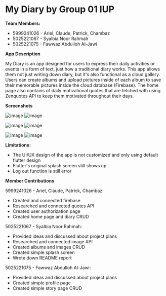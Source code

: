 # My Diary by Group 01 IUP

**Team Members:**
- 5999241026 - Ariel, Claude, Patrick, Chambaz
- 5025221067 - Syalbia Noor Rahmah
- 5025221075 - Fawwaz Abdulloh Al-Jawi

**App Description**

My Diary is an app designed for users to express their daily activities or events in a form of text, just how a traditional diary works. This app allows them not just writing
down diary, but it's also functional as a cloud gallery. Users can create albums and upload pictures inside of each album to save their memorable pictures inside the cloud
database (Firebase). The home page also contains of daily motivational quotes that are fetched with using Zenquotes API to keep them motivated throughout their days.

**Screenshots**

![image](https://github.com/user-attachments/assets/32c01adc-3951-4ce3-8052-51f538bddf2a) ![image](https://github.com/user-attachments/assets/208c1a75-b379-437e-9ce4-6ae7cda4499b)

![image](https://github.com/user-attachments/assets/716aa00a-0c6e-4e89-b0ec-383b658da9bf) ![image](https://github.com/user-attachments/assets/02fda2f9-20d5-4d1c-b6df-5eb4b0d26da3)

![image](https://github.com/user-attachments/assets/be4bdd35-806e-4db3-80a1-366436f5c3e4) ![image](https://github.com/user-attachments/assets/eb504e9b-05c3-4381-a771-f0cca05771c2)

**Limitations:**
- The UI/UX design of the app is not customized and only using default flutter design
- Flutter's original splash screen still shows up
- Log out function is still error

**Member Contributions**

5999241026 - Ariel, Claude, Patrick, Chambaz:
- Created and connected firebase
- Researched and connected quotes API
- Created user authorization page
- Created home page and diary CRUD

5025221067 - Syalbia Noor Rahmah:
- Provided ideas and discussed about project plans
- Researched and connected image API
- Created albums and images CRUD
- Created simple splash screen
- Wrote down README report

5025221075 - Fawwaz Abdulloh Al-Jawi:
- Provided ideas and discussed about project plans
- Created simple profile page
- Created simple story page CRUD
